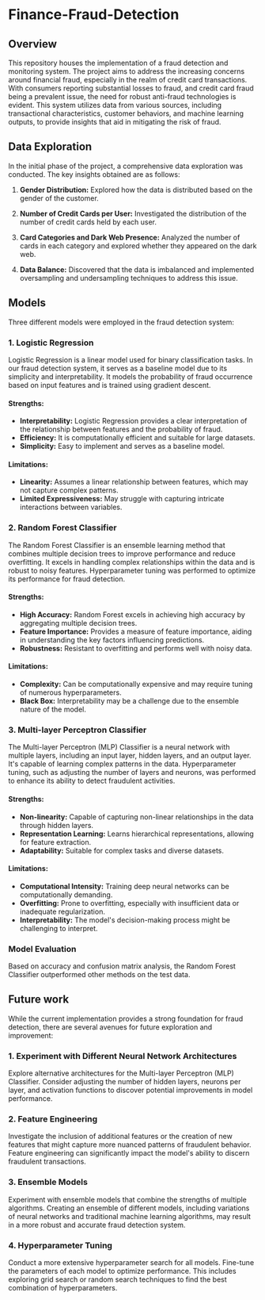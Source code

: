 # Finance-Fraud-Detection

## Overview

This repository houses the implementation of a fraud detection and monitoring system. The project aims to address the increasing concerns around financial fraud, especially in the realm of credit card transactions. With consumers reporting substantial losses to fraud, and credit card fraud being a prevalent issue, the need for robust anti-fraud technologies is evident. This system utilizes data from various sources, including transactional characteristics, customer behaviors, and machine learning outputs, to provide insights that aid in mitigating the risk of fraud.

## Data Exploration

In the initial phase of the project, a comprehensive data exploration was conducted. The key insights obtained are as follows:

1. **Gender Distribution:** Explored how the data is distributed based on the gender of the customer.

2. **Number of Credit Cards per User:** Investigated the distribution of the number of credit cards held by each user.

3. **Card Categories and Dark Web Presence:** Analyzed the number of cards in each category and explored whether they appeared on the dark web.

4. **Data Balance:** Discovered that the data is imbalanced and implemented oversampling and undersampling techniques to address this issue.

## Models

Three different models were employed in the fraud detection system:

### 1. Logistic Regression
Logistic Regression is a linear model used for binary classification tasks. In our fraud detection system, it serves as a baseline model due to its simplicity and interpretability. It models the probability of fraud occurrence based on input features and is trained using gradient descent.

#### Strengths:
- **Interpretability:** Logistic Regression provides a clear interpretation of the relationship between features and the probability of fraud.
- **Efficiency:** It is computationally efficient and suitable for large datasets.
- **Simplicity:** Easy to implement and serves as a baseline model.

#### Limitations:
- **Linearity:** Assumes a linear relationship between features, which may not capture complex patterns.
- **Limited Expressiveness:** May struggle with capturing intricate interactions between variables.

### 2. Random Forest Classifier
The Random Forest Classifier is an ensemble learning method that combines multiple decision trees to improve performance and reduce overfitting. It excels in handling complex relationships within the data and is robust to noisy features. Hyperparameter tuning was performed to optimize its performance for fraud detection.

#### Strengths:
- **High Accuracy:** Random Forest excels in achieving high accuracy by aggregating multiple decision trees.
- **Feature Importance:** Provides a measure of feature importance, aiding in understanding the key factors influencing predictions.
- **Robustness:** Resistant to overfitting and performs well with noisy data.

#### Limitations:
- **Complexity:** Can be computationally expensive and may require tuning of numerous hyperparameters.
- **Black Box:** Interpretability may be a challenge due to the ensemble nature of the model.

### 3. Multi-layer Perceptron Classifier
The Multi-layer Perceptron (MLP) Classifier is a neural network with multiple layers, including an input layer, hidden layers, and an output layer. It's capable of learning complex patterns in the data. Hyperparameter tuning, such as adjusting the number of layers and neurons, was performed to enhance its ability to detect fraudulent activities.

#### Strengths:
- **Non-linearity:** Capable of capturing non-linear relationships in the data through hidden layers.
- **Representation Learning:** Learns hierarchical representations, allowing for feature extraction.
- **Adaptability:** Suitable for complex tasks and diverse datasets.

#### Limitations:
- **Computational Intensity:** Training deep neural networks can be computationally demanding.
- **Overfitting:** Prone to overfitting, especially with insufficient data or inadequate regularization.
- **Interpretability:** The model's decision-making process might be challenging to interpret.

### Model Evaluation

Based on accuracy and confusion matrix analysis, the Random Forest Classifier outperformed other methods on the test data.

## Future work

While the current implementation provides a strong foundation for fraud detection, there are several avenues for future exploration and improvement:

### 1. Experiment with Different Neural Network Architectures
Explore alternative architectures for the Multi-layer Perceptron (MLP) Classifier. Consider adjusting the number of hidden layers, neurons per layer, and activation functions to discover potential improvements in model performance.

### 2. Feature Engineering
Investigate the inclusion of additional features or the creation of new features that might capture more nuanced patterns of fraudulent behavior. Feature engineering can significantly impact the model's ability to discern fraudulent transactions.

### 3. Ensemble Models
Experiment with ensemble models that combine the strengths of multiple algorithms. Creating an ensemble of different models, including variations of neural networks and traditional machine learning algorithms, may result in a more robust and accurate fraud detection system.

### 4. Hyperparameter Tuning
Conduct a more extensive hyperparameter search for all models. Fine-tune the parameters of each model to optimize performance. This includes exploring grid search or random search techniques to find the best combination of hyperparameters.
